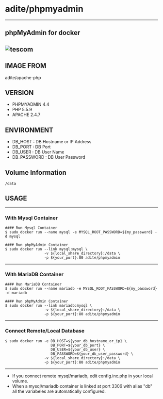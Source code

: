 # adite/phpmyadmin
---
## phpMyAdmin for docker
![tescom](https://en.gravatar.com/userimage/96759029/aa4308f795041de37cc2fedf0d1071ca?size=128)
---
## IMAGE FROM
adite/apache-php

## VERSION
* PHPMYADMIN 4.4
* PHP 5.5.9
* APACHE 2.4.7

## ENVIRONMENT
* DB_HOST       : DB Hostname or IP Address
* DB_PORT       : DB Port
* DB_USER       : DB User Name
* DB_PASSWORD   : DB User Password

## Volume Information
```shell
/data
```

## USAGE
---
### With Mysql Container
```shell
#### Run Mysql Container
$ sudo docker run --name mysql -e MYSQL_ROOT_PASSWORD=${my_password} -d mysql

#### Run phpMyAdmin Container
$ sudo docker run --link mysql:mysql \
                  -v ${local_share_directory}:/data \
                  -p ${your_port}:80 adite/phpmyadmin
```
---
### With MariaDB Container
```shell
#### Run MariaDB Container
$ sudo docker run --name mariadb -e MYSQL_ROOT_PASSWORD=${my_password} -d mariadb

#### Run phpMyAdmin Container
$ sudo docker run --link mariadb:mysql \
                  -v ${local_share_directory}:/data \
                  -p ${your_port}:80 adite/phpmyadmin
```
---
### Connect Remote/Local Database
```shell
$ sudo docker run -e DB_HOST=${your_db_hostname_or_ip} \
                     DB_PORT=${your_db_port} \
                     DB_USER=${your_db_user} \
                     DB_PASSWORD=${your_db_user_password} \
                  -v ${local_share_directory}:/data \
                  -p ${your_port}:80 adite/phpmyadmin
```
---
* If you connect remote mysql/mariadb, edit config.inc.php in your local volume.
* When a mysql/mariadb container is linked at port 3306 with alias "db" all the variabeles are automatically configured.
